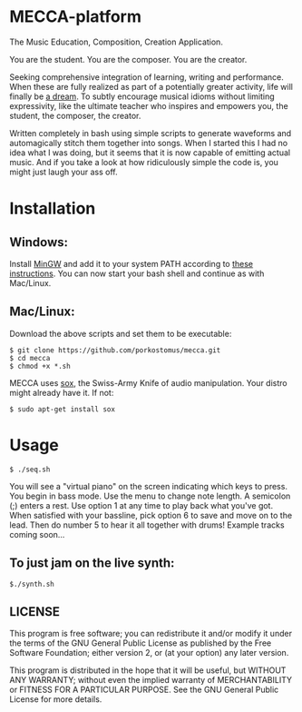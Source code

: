 # MECCA-platform
The Music Education, Composition, Creation Application.

You are the student.
You are the composer.
You are the creator.

Seeking comprehensive integration of learning, writing and performance. When these are fully realized as part of a potentially greater activity, life will finally be [a dream](https://www.youtube.com/watch?v=0TgrorCZg80). To subtly encourage musical idioms without limiting expressivity, like the ultimate teacher who inspires and empowers you, the student, the composer, the creator.

Written completely in bash using simple scripts to generate waveforms and automagically stitch them together into songs.
When I started this I had no idea what I was doing, but it seems that it is now capable of emitting actual music.
And if you take a look at how ridiculously simple the code is, you might just laugh your ass off.

# Installation

## Windows:

Install [MinGW](http://www.mingw.org/) and add it to your system PATH according to [these instructions](http://www.computerhope.com/issues/ch000549.htm). You can now start your bash shell and continue as with Mac/Linux.

## Mac/Linux:

Download the above scripts and set them to be executable:

    $ git clone https://github.com/porkostomus/mecca.git
    $ cd mecca
    $ chmod +x *.sh
    
MECCA uses [sox](http://sox.sourceforge.net/), the Swiss-Army Knife of audio manipulation. Your distro might already have it.
If not:

    $ sudo apt-get install sox

# Usage
    
    $ ./seq.sh
    
You will see a "virtual piano" on the screen indicating which keys to press.
You begin in bass mode. Use the menu to change note length.
A semicolon (;) enters a rest. Use option 1 at any time to play back what you've got.
When satisfied with your bassline, pick option 6 to save and move on to the lead.
Then do number 5 to hear it all together with drums!
Example tracks coming soon...

## To just jam on the live synth:

    $./synth.sh

## LICENSE

This program is free software; you can redistribute it and/or modify it under the terms of the GNU General Public License as published by the Free Software Foundation; either version 2, or (at your option) any later version.

This program is distributed in the hope that it will be useful, but WITHOUT ANY WARRANTY; without even the implied warranty of MERCHANTABILITY or FITNESS FOR A PARTICULAR PURPOSE. See the GNU General Public License for more details.
